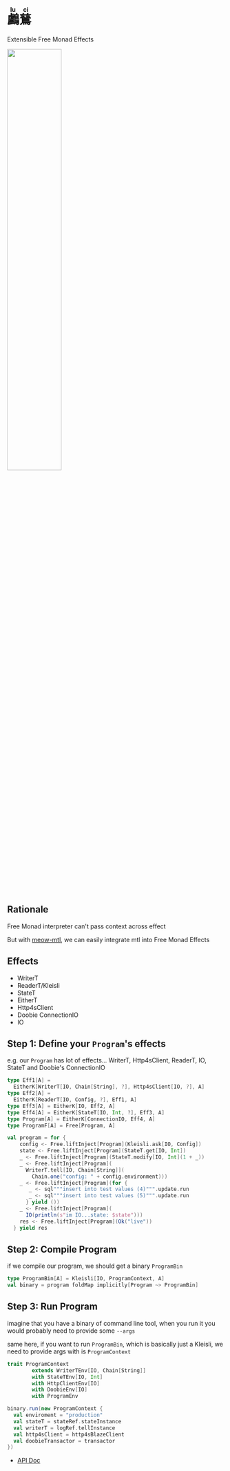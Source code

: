 <h1><ruby><rb>鸕鶿</rb><rt>lu ci</rt></ruby></h1>

Extensible Free Monad Effects

[<img src=https://upload.wikimedia.org/wikipedia/commons/0/0a/Imperial_Encyclopaedia_-_Animal_Kingdom_-_pic057_-_%E9%B8%95%E9%B6%BF%E5%9C%96.svg width=50%/>](https://en.wikisource.org/wiki/zh:%E5%8F%A4%E4%BB%8A%E5%9C%96%E6%9B%B8%E9%9B%86%E6%88%90/%E5%8D%9A%E7%89%A9%E5%BD%99%E7%B7%A8/%E7%A6%BD%E8%9F%B2%E5%85%B8/%E7%AC%AC045%E5%8D%B7)

## Rationale
Free Monad interpreter can't pass context across effect

But with [meow-mtl](https://github.com/oleg-py/meow-mtl), we can easily integrate mtl into Free Monad Effects

## Effects
- WriterT
- ReaderT/Kleisli
- StateT
- EitherT
- Http4sClient
- Doobie ConnectionIO
- IO

## Step 1: Define your `Program`'s effects

e.g. our `Program` has lot of effects... WriterT, Http4sClient, ReaderT, IO, StateT and Doobie's ConnectionIO
```scala
type Eff1[A] =
  EitherK[WriterT[IO, Chain[String], ?], Http4sClient[IO, ?], A]
type Eff2[A] =
  EitherK[ReaderT[IO, Config, ?], Eff1, A]
type Eff3[A] = EitherK[IO, Eff2, A]
type Eff4[A] = EitherK[StateT[IO, Int, ?], Eff3, A]
type Program[A] = EitherK[ConnectionIO, Eff4, A]
type ProgramF[A] = Free[Program, A]
```

```scala
val program = for {
    config <- Free.liftInject[Program](Kleisli.ask[IO, Config])
    state <- Free.liftInject[Program](StateT.get[IO, Int])
    _ <- Free.liftInject[Program](StateT.modify[IO, Int](1 + _))
    _ <- Free.liftInject[Program](
      WriterT.tell[IO, Chain[String]](
        Chain.one("config: " + config.environment)))
    _ <- Free.liftInject[Program](for {
       _ <- sql"""insert into test values (4)""".update.run
       _ <- sql"""insert into test values (5)""".update.run
      } yield ())
    _ <- Free.liftInject[Program](
      IO(println(s"im IO...state: $state")))
    res <- Free.liftInject[Program](Ok("live"))
  } yield res
```

## Step 2: Compile Program
if we compile our program, we should get a binary `ProgramBin`
```scala
type ProgramBin[A] = Kleisli[IO, ProgramContext, A]
val binary = program foldMap implicitly[Program ~> ProgramBin]
```

## Step 3: Run Program
imagine that you have a binary of command line tool, when you run it you would probably need to provide some `--args`

same here, if you want to run `ProgramBin`, which is basically just a Kleisli, we need to provide args with is `ProgramContext`

```scala
trait ProgramContext
        extends WriterTEnv[IO, Chain[String]]
        with StateTEnv[IO, Int]
        with HttpClientEnv[IO]
        with DoobieEnv[IO]
        with ProgramEnv

binary.run(new ProgramContext {
  val enviroment = "production"
  val stateT = stateRef.stateInstance
  val writerT = logRef.tellInstance
  val http4sClient = http4sBlazeClient
  val doobieTransactor = transactor
})
```


- [API Doc](https://oss.sonatype.org/service/local/repositories/releases/archive/us/oyanglul/luci_2.12/0.0.1/luci_2.12-0.0.1-javadoc.jar/!/us/oyanglul/luci/index.html)
